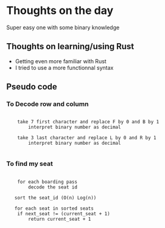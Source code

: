 # Thoughts on the day

Super easy one with some binary knowledge

## Thoughts on learning/using Rust

* Getting even more familiar with Rust
* I tried to use a more functionnal syntax

## Pseudo code

### To Decode row and column 

```rustlang

    take 7 first character and replace F by 0 and B by 1
        interpret binary number as decimal

    take 3 last character and replace L by 0 and R by 1
        interpret binary number as decimal
 
```

### To find my seat

```rustlang

    for each boarding pass
        decode the seat id
    
   sort the seat_id (O(n) Log(n))

   for each seat in sorted seats
    if next_seat != (current_seat + 1)
        return current_seat + 1
 
```

 
 
